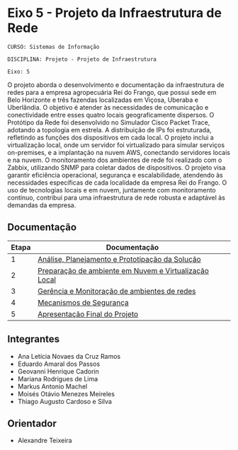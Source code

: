 # Eixo 5 - Projeto da Infraestrutura de Rede

`CURSO: Sistemas de Informação`

`DISCIPLINA: Projeto - Projeto de Infraestrutura`

`Eixo: 5`

O projeto aborda o desenvolvimento e documentação da infraestrutura de redes para a empresa agropecuária Rei do Frango, que possui sede em Belo Horizonte e três fazendas localizadas em Viçosa, Uberaba e Uberlândia. O objetivo é atender às necessidades de comunicação e conectividade entre esses quatro locais geograficamente dispersos.
O Protótipo da Rede foi desenvolvido no Simulador Cisco Packet Trace, adotando a topologia em estrela. A distribuição de IPs foi estruturada, refletindo as funções dos dispositivos em cada local.
O projeto inclui a virtualização local, onde um servidor foi virtualizado para simular serviços on-premises, e a implantação na nuvem AWS, conectando servidores locais e na nuvem. O monitoramento dos ambientes de rede foi realizado com o Zabbix, utilizando SNMP para coletar dados de dispositivos.
O projeto visa garantir eficiência operacional, segurança e escalabilidade, atendendo às necessidades específicas de cada localidade da empresa Rei do Frango. O uso de tecnologias locais e em nuvem, juntamente com monitoramento contínuo, contribui para uma infraestrutura de rede robusta e adaptável às demandas da empresa.

## Documentação

|Etapa	|Documentação|
| --- | --- |
| 1	|[Análise, Planejamento e Prototipação da Solução](https://github.com/ICEI-PUC-Minas-PMV-SI/pmv-si-2023-2-pe5-t2-gado_de_ouro/blob/main/etap1.md)|
| 2	|[Preparação de ambiente em Nuvem e Virtualização Local](https://github.com/ICEI-PUC-Minas-PMV-SI/pmv-si-2023-2-pe5-t2-gado_de_ouro/blob/main/etap2.md)|
| 3	|[Gerência e Monitoração de ambientes de redes](https://github.com/ICEI-PUC-Minas-PMV-SI/pmv-si-2023-2-pe5-t2-gado_de_ouro/blob/main/etap3.md)|
| 4	|[Mecanismos de Segurança](ICEI-PUC-Minas-PMV-SI/pmv-si-2023-2-pe5-t2-gado_de_ouro/etap4.md)|
| 5	|[Apresentação Final do Projeto](ICEI-PUC-Minas-PMV-SI/pmv-si-2023-2-pe5-t2-gado_de_ouro/etap5.md)|


## Integrantes

* Ana Letícia Novaes da Cruz Ramos
* Eduardo Amaral dos Passos
* Geovanni Henrique Cadorin
* Mariana Rodrigues de Lima
* Markus Antonio Machel
* Moisés Otávio Menezes Meireles
* Thiago Augusto Cardoso e Silva

## Orientador

* Alexandre Teixeira


